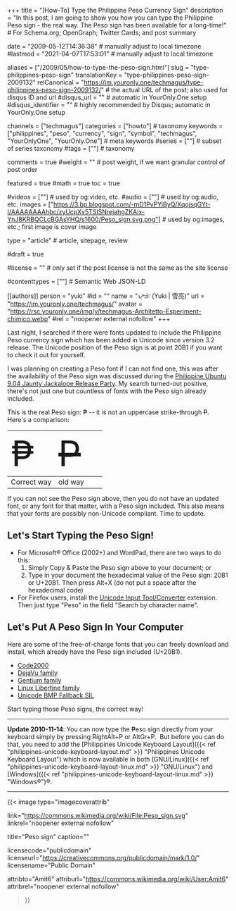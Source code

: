 +++
title = "[How-To] Type the Philippine Peso Currency Sign"
description = "In this post, I am going to show you how you can type the Philippine Peso sign - the real way. The Peso sign has been available for a long-time!"                                                    # For Schema.org; OpenGraph; Twitter Cards; and post summary

date = "2009-05-12T14:36:38"                                        # manually adjust to local timezone
#lastmod = "2021-04-07T17:53:01"                                     # manually adjust to local timezone

aliases = ["/2009/05/how-to-type-the-peso-sign.html"]
slug = "type-philippines-peso-sign"
translationKey = "type-philippines-peso-sign-2009132"
relCanonical = "https://im.youronly.one/techmagus/type-philippines-peso-sign-2009132/"                                                   # the actual URL of the post; also used for disqus ID and url
#disqus_url = ""                                                    # automatic in YourOnly.One setup
#disqus_identifier = ""                                             # highly recommended by Disqus; automatic in YourOnly.One setup

channels = ["techmagus"]
categories = ["howto"]                                                   # taxonomy
keywords = ["philippines", "peso", "currency", "sign", "symbol", "techmagus", "YourOnlyOne", "YourOnly.One"]                                                     # meta keywords
#series = [""]                                                       # subset of series taxonomy
#tags = [""]                                                         # taxonomy

comments = true
#weight = ""                                                        # post weight, if we want granular control of post order

featured = true
#math = true
toc = true

#videos = [""]                                                       # used by og:video, etc.
#audio = [""]                                                        # used by og:audio, etc.
images = ["https://3.bp.blogspot.com/-mD1PvPYiByQ/XqojsqGYt-I/AAAAAAAAhbc/zyUcpXv5TSISNrejahgZKAix-YnJ8KRBQCLcBGAsYHQ/s1600/Peso_sign.svg.png"]                                                       # used by og:images, etc.; first image is cover image

type = "article"                                                           # article, sitepage, review

#draft = true

#license = ""                                                       # only set if the post license is not the same as the site license

#contenttypes = [""]                                                 # Semantic Web JSON-LD

[[authors]]
  person = "yuki"
  #id = ""
  name = "ᜌᜓᜃᜒ (Yuki | 雪亮)"
  url = "https://im.youronly.one/techmagus/"
  avatar = "https://rsc.youronly.one/img/y/techmagus-Architetto-Esperiment-chimico.webp"
  #rel = "noopener external nofollow"
+++

Last night, I searched if there were fonts updated to include the Philippine Peso currency sign which has been added in Unicode since version 3.2 release. The Unicode position of the Peso sign is at point 20B1 if you want to check it out for yourself.

I was planning on creating a Peso font if I can not find one, this was after the availability of the Peso sign was discussed during the <a class="tooltip animate" data-tooltip="[Event] Philippine Ubuntu 9.04 Release Party" href="https://techmagus.icu/philippine-ubuntu-9-04-release-party/">Philippine Ubuntu 9.04 Jaunty Jackalope Release Party</a>. My search turned-out positive, there's not just one but countless of fonts with the Peso sign already included.

<!--more-->

This is the real Peso sign: ₱ -- it is not an uppercase strike-through <span style="text-decoration: line-through;">P</span>. Here's a comparison:

<table class="grid_center" style="width: 50%; margin-bottom: 10px;">
  <tbody>
    <tr>
      <td class="txt_center" style="width: 50%;"><span style="font-size: 5em;">₱</span></td>
      <td class="txt_center" style="width: 50%;"><span style="text-decoration: line-through; font-size: 5em;">P</span></td>
    </tr>
  </tbody>
  <tfooter>
    <tr>
      <td class="txt_center">Correct way</td>
      <td class="txt_center">old way</td>
    </tr>
  </tfooter>
</table>

If you can not see the Peso sign above, then you do not have an updated font, or any font for that matter, with a Peso sign included. This also means that your fonts are possibly non-Unicode compliant. Time to update.

## Let's Start Typing the Peso Sign!
<ul class="custom_liststyle omark-black list-blue">
  <li>For Microsoft® Office (2002+) and WordPad, there are two ways to do this:
    <ol class="custom_liststyle circles-list">
      <li>Simply Copy &amp; Paste the Peso sign above to your document; or</li>
      <li>Type in your document the hexadecimal value of the Peso sign: 20B1 or U+20B1. Then press Alt+X (do not put a space after the hexadecimal code)</li>
    </ol>
  </li>
  <li>For Firefox users, install the <a href="https://addons.mozilla.org/en-US/firefox/addon/unicode-input-toolconverter/" target="_blank">Unicode Input Tool/Converter</a> extension. Then just type "Peso" in the field "Search by character name".</li>
</ul>

## Let's Put A Peso Sign In Your Computer
Here are some of the free-of-charge fonts that you can freely download and install, which already have the Peso sign included (U+20B1).

* <a href="https://www.code2000.net/code2000_page.htm" target="_blank">Code2000</a>
* <a href="https://dejavu-fonts.org/wiki/Main_Page" target="_blank">DejaVu family</a>
* <a href="https://www-01.sil.org/~gaultney/Gentium/" target="_blank">Gentium family</a>
* <a href="https://linuxlibertine.sourceforge.net" target="_blank">Linux Libertine family</a>
* <a href="https://scripts.sil.org/cms/scripts/page.php?site_id=nrsi&amp;id=UnicodeBMPFallbackFont&amp;_sc=1" target="_blank">Unicode BMP Fallback SIL</a>

Start typing those Peso signs, the correct way!

---

**Update 2010-11-14**: You can now type the ₱eso sign directly from your keyboard simply by pressing RightAlt+P or AltGr+P.&nbsp; But before you can do that, you need to add the [Philippines Unicode Keyboard Layout]({{< ref "philippines-unicode-keyboard-layout.md" >}} "Philippines Unicode Keyboard Layout") which is now available in both [GNU/Linux]({{< ref "philippines-unicode-keyboard-layout-linux.md" >}} "GNU/Linux") and [Windows]({{< ref "philippines-unicode-keyboard-layout-linux.md" >}} "Windows®")®.

-------

{{< image
  type="imagecoverattrib"

  link="https://commons.wikimedia.org/wiki/File:Peso_sign.svg"
  linkrel="noopener external nofollow"

  title="Peso sign"
  caption=""

  licensecode="publicdomain"
  licenseurl="https://creativecommons.org/publicdomain/mark/1.0/"
  licensename="Public Domain"

  attribto="Amit6"
  attriburl="https://commons.wikimedia.org/wiki/User:Amit6"
  attribrel="noopener external nofollow"
>}}
